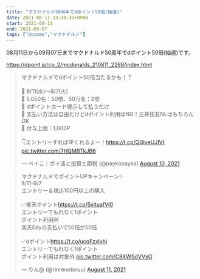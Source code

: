 ```yaml
---
title: "マクドナルド50周年でdポイント50倍(抽選)"
date: 2021-08-11 13:40:32+0900
start: 2021-08-11
end: 2021-09-07
tags: ["docomo","マクドナルド"]
---
```


08月11日から09月07日までマクドナルド50周年でdポイント50倍(抽選)です。

https://dpoint.jp/cp_2/mcdonalds_210811_2288/index.html

<blockquote class="twitter-tweet"><p lang="ja" dir="ltr">マクドナルドでdポイント50倍当たるかも！？<br><br>🔹 8/11(水)～9/7(火)<br>🔹 5,050名：50倍、50万名：2倍<br>🔹 dポイントカード提示して払うだけ<br>🔹 支払い方法は自由だけどdポイント利用はNG！三井住友NLはもちろんOK<br>🔹 付与上限：1,000P<br><br>👇エントリーすれば1Pくれるよー！<a href="https://t.co/QGlveUJIVt">https://t.co/QGlveUJIVt</a> <a href="https://t.co/7HQMBTkJB6">pic.twitter.com/7HQMBTkJB6</a></p>&mdash; ペイこ｜ポイ活と投資と節税 (@paykopayka) <a href="https://twitter.com/paykopayka/status/1425221457336946692?ref_src=twsrc%5Etfw">August 10, 2021</a></blockquote> <script async src="https://platform.twitter.com/widgets.js" charset="utf-8"></script>
<blockquote class="twitter-tweet"><p lang="ja" dir="ltr">マクドナルドでポイントUPキャンペーン✨<br>8/11-9/7<br>エントリー＆税込100円以上の購入<br><br>✅楽天ポイント<a href="https://t.co/5xltuafVl0">https://t.co/5xltuafVl0</a><br>エントリーでもれなく1ポイント<br>ポイント利用🆗<br>楽天Edyの支払いで50倍が50倍<br><br>✅dポイント<a href="https://t.co/ucqFzxlvhi">https://t.co/ucqFzxlvhi</a><br>エントリーでもれなく1ポイント<br>ポイント利用は対象外 <a href="https://t.co/C8XWSdVVxG">pic.twitter.com/C8XWSdVVxG</a></p>&mdash; りん@ (@rinrenotoruu) <a href="https://twitter.com/rinrenotoruu/status/1425246780367589376?ref_src=twsrc%5Etfw">August 11, 2021</a></blockquote> <script async src="https://platform.twitter.com/widgets.js" charset="utf-8"></script>
